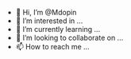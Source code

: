 - 👋 Hi, I’m @Mdopin
- 👀 I’m interested in ...
- 🌱 I’m currently learning ...
- 💞️ I’m looking to collaborate on ...
- 📫 How to reach me ...

<!---
Mdopin/Mdopin is a ✨ special ✨ repository because its `README.md` (this file) appears on your GitHub profile.
You can click the Preview link to take a look at your changes.
--->
